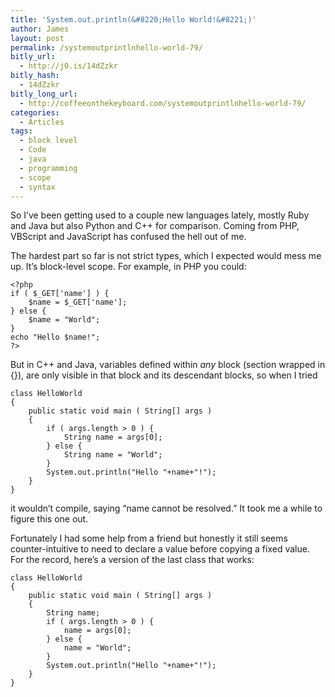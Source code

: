 ```yaml
---
title: 'System.out.println(&#8220;Hello World!&#8221;)'
author: James
layout: post
permalink: /systemoutprintlnhello-world-79/
bitly_url:
  - http://j0.is/14dZzkr
bitly_hash:
  - 14dZzkr
bitly_long_url:
  - http://coffeeonthekeyboard.com/systemoutprintlnhello-world-79/
categories:
  - Articles
tags:
  - block level
  - Code
  - java
  - programming
  - scope
  - syntax
---
```

So I&#8217;ve been getting used to a couple new languages lately, mostly Ruby and Java but also Python and C++ for comparison. Coming from PHP, VBScript and JavaScript has confused the hell out of me.<!--more-->

The hardest part so far is not strict types, which I expected would mess me up. It&#8217;s block-level scope. For example, in PHP you could:

    <?php
    if ( $_GET['name'] ) {
        $name = $_GET['name'];
    } else {
        $name = "World";
    }
    echo "Hello $name!";
    ?>

But in C++ and Java, variables defined within *any* block (section wrapped in {}), are only visible in that block and its descendant blocks, so when I tried

    
    class HelloWorld
    {
        public static void main ( String[] args )
        {
            if ( args.length > 0 ) {
                String name = args[0];
            } else {
                String name = "World";
            }
            System.out.println("Hello "+name+"!");
        }
    }

it wouldn&#8217;t compile, saying &#8220;name cannot be resolved.&#8221; It took me a while to figure this one out.

Fortunately I had some help from a friend but honestly it still seems counter-intuitive to need to declare a value before copying a fixed value. For the record, here&#8217;s a version of the last class that works:

    
    class HelloWorld
    {
        public static void main ( String[] args )
        {
            String name;
            if ( args.length > 0 ) {
                name = args[0];
            } else {
                name = "World";
            }
            System.out.println("Hello "+name+"!");
        }
    }